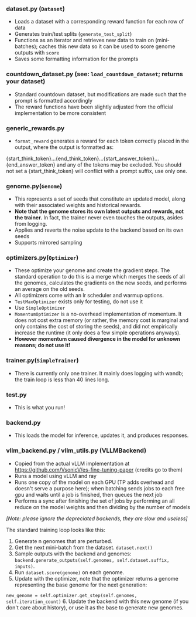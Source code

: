 ### dataset.py (``Dataset``)
- Loads a dataset with a corresponding reward function for each row of data
- Generates train/test splits (``generate_test_split``)
- Functions as an iterator and retrieves new data to train on (mini-batches); caches this new data so it can be used to score genome outputs with ``score``
- Saves some formatting information for the prompts

### countdown_dataset.py (see: ``load_countdown_dataset``; returns your dataset)
- Standard countdown dataset, but modifications are made such that the prompt is formatted accordingly
- The reward functions have been slightly adjusted from the official implementation to be more consistent

### generic_rewards.py
- ``format_reward`` generates a reward for each token correctly placed in the output, where the output is formatted as:

{start_think_token}...{end_think_token}...{start_answer_token}...{end_answer_token} and any of the tokens may be excluded. You should not set a {start_think_token} will conflict with a prompt suffix, use only one.

### genome.py(``Genome``)
- This represents a set of seeds that constitute an updated model, along with their associated weights and historical rewards.
- **Note that the genome stores its own latest outputs and rewards, not the trainer.** In fact, the trainer never even touches the outputs, asides from logging.
- Applies and reverts the noise update to the backend based on its own seeds
- Supports mirrored sampling

### optimizers.py(``Optimizer``)
- These optimize your genome and create the gradient steps. The standard operation to do this is a merge which merges the seeds of all the genomes, calculates the gradients on the new seeds, and performs an average on the old seeds.
- All optimizers come with an lr scheduler and warmup options.
- ``TestMaxOptimizer`` exists only for testing, do not use it
- Use ``SimpleOptimizer``
- ``MomentumOptimizer`` is a no-overhead implementation of momentum. It does not cost extra memory (or rather, the memory cost is marginal and only contains the cost of storing the seeds), and did not empirically increase the runtime (it only does a few simple operations anyways).
- **However momentum caused divergence in the model for unknown reasons; do not use it!**

### trainer.py(``SimpleTrainer``)
- There is currently only one trainer. It mainly does logging with wandb; the train loop is less than 40 lines long.

### test.py
- This is what you run!

### backend.py
- This loads the model for inference, updates it, and produces responses.

### vllm_backend.py / vllm_utils.py (VLLMBackend)
- Copied from the actual vLLM implementation at https://github.com/VsonicV/es-fine-tuning-paper (credits go to them)
- Runs a model using vLLM and ray
- Runs one copy of the model on each GPU (TP adds overhead and doesn't serve a purpose here); when batching sends jobs to each free gpu and waits until a job is finished, then queues the next job
- Performs a sync after finishing the set of jobs by performing an all reduce on the model weights and then dividing by the number of models

*[Note: please ignore the depreciated backends, they are slow and useless]*

The standard training loop looks like this:
1. Generate n genomes that are perturbed. 
2. Get the next mini-batch from the dataset. ``dataset.next()``
3. Sample outputs with the backend and genomes: ``backend.generate_outputs(self.genomes, self.dataset.suffix, inputs)``.
4. Run ``dataset.score(genome)`` on each genome.
5. Update with the optimizer, note that the optimizer returns a genome representing the base genome for the next generation:

``new_genome = self.optimizer.get_step(self.genomes, self.iteration_count)``
6. Update the backend with this new genome (if you don't care about history), or use it as the base to generate new genomes. 